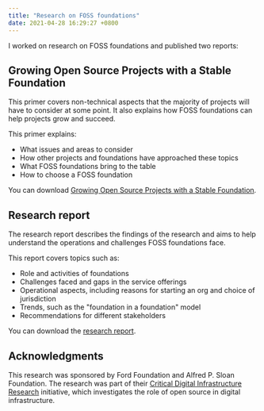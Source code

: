 ```yaml
---
title: "Research on FOSS foundations"
date: 2021-04-28 16:29:27 +0800
---
```


I worked on research on FOSS foundations and published two reports:

## Growing Open Source Projects with a Stable Foundation

This primer covers non-technical aspects that the majority of projects will have to consider at some point.  It also explains how FOSS foundations can help projects grow and succeed.

This primer explains:

* What issues and areas to consider
* How other projects and foundations have approached these topics
* What FOSS foundations bring to the table
* How to choose a FOSS foundation

You can download [Growing Open Source Projects with a Stable Foundation](/foss-foundations/growing-open-source-projects.pdf).

## Research report

The research report describes the findings of the research and aims to help understand the operations and challenges FOSS foundations face.

This report covers topics such as:

* Role and activities of foundations
* Challenges faced and gaps in the service offerings
* Operational aspects, including reasons for starting an org and choice of jurisdiction
* Trends, such as the "foundation in a foundation" model
* Recommendations for different stakeholders

You can download the [research report](/foss-foundations/foss-foundations-research.pdf).

## Acknowledgments

This research was sponsored by Ford Foundation and Alfred P. Sloan Foundation.  The research was part of their [Critical Digital Infrastructure Research](https://www.fordfoundation.org/campaigns/critical-digital-infrastructure-research/) initiative, which investigates the role of open source in digital infrastructure.

